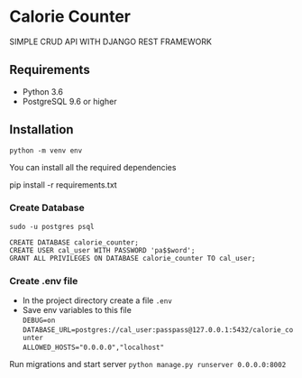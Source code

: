 # Calorie Counter
SIMPLE CRUD API WITH DJANGO REST FRAMEWORK

## Requirements
- Python 3.6
- PostgreSQL 9.6 or higher

## Installation  
`python -m venv env`

You can install all the required dependencies

pip install -r requirements.txt

### Create Database

`sudo -u postgres psql`  
  
`CREATE DATABASE calorie_counter;`  
`CREATE USER cal_user WITH PASSWORD 'pa$$word';`  
`GRANT ALL PRIVILEGES ON DATABASE calorie_counter TO cal_user;`  

### Create .env file
- In the project directory create a file `.env`
- Save env variables to this file  
    `DEBUG=on`  
    `DATABASE_URL=postgres://cal_user:passpass@127.0.0.1:5432/calorie_counter`  
    `ALLOWED_HOSTS="0.0.0.0","localhost"`  

 Run migrations and start server
 `python manage.py runserver 0.0.0.0:8002`
